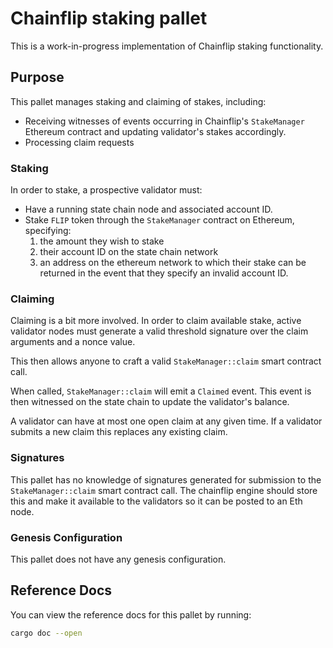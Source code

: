 # Chainflip staking pallet

This is a work-in-progress implementation of Chainflip staking functionality.

## Purpose

This pallet manages staking and claiming of stakes, including:

- Receiving witnesses of events occurring in Chainflip's `StakeManager` Ethereum contract and updating validator's stakes accordingly.
- Processing claim requests

### Staking

In order to stake, a prospective validator must:

- Have a running state chain node and associated account ID.
- Stake `FLIP` token through the `StakeManager` contract on Ethereum, specifying:
    1. the amount they wish to stake
    2. their account ID on the state chain network
    3. an address on the ethereum network to which their stake can be returned in the event that they specify an invalid account ID.

### Claiming

Claiming is a bit more involved. In order to claim available stake, active validator nodes must generate a valid threshold signature over the claim arguments and a nonce value.

This then allows anyone to craft a valid `StakeManager::claim` smart contract call.

When called, `StakeManager::claim` will emit a `Claimed` event. This event is then witnessed on the state chain to update the validator's balance.

A validator can have at most one open claim at any given time. If a validator submits a new claim this replaces any existing claim.

### Signatures

This pallet has no knowledge of signatures generated for submission to the `StakeManager::claim` smart contract call. The chainflip engine should store this and make it available to the validators so it can be posted to an Eth node.

### Genesis Configuration

This pallet does not have any genesis configuration.

## Reference Docs

You can view the reference docs for this pallet by running:

```sh
cargo doc --open
```
